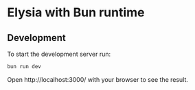 # Elysia with Bun runtime

## Development
To start the development server run:
```bash
bun run dev
```

Open http://localhost:3000/ with your browser to see the result.
